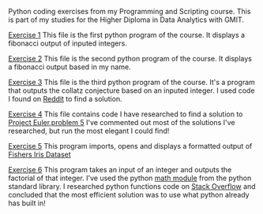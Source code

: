 Python coding exercises from my Programming and Scripting course.
This is part of my studies for the Higher Diploma in Data Analytics with GMIT.

[Exercise 1](https://github.com/patmcdonald/ProgScript/blob/master/fib.py)
This file is the first python program of the course. It displays a fibonacci output of inputed integers.

[Exercise 2](https://github.com/patmcdonald/ProgScript/blob/master/fibname.py)
This file is the second python program of the course. It displays a fibonacci output based in my name.

[Exercise 3](https://github.com/patmcdonald/ProgScript/blob/master/collatz.py)
This file is the third python program of the course. 
It's a program that outputs the collatz conjecture based on an inputed integer.
I used code I found on [Reddit](https://www.reddit.com/r/Python/comments/57r6bf/collatz_conjecture_program/?st=jdhil1j5&sh=ba8fd995) to find a solution.

[Exercise 4](https://github.com/patmcdonald/ProgScript/blob/master/euler5.py)
This file contains code I have researched to find a solution to [Project Euler,problem 5](https://projecteuler.net/problem=5)
I've commented out most of the solutions I've researched, but run the most elegant I could find!

[Exercise 5](https://github.com/patmcdonald/ProgScript/blob/master/openfile.py)
This program imports, opens and displays a formatted output of [Fishers Iris Dataset](https://archive.ics.uci.edu/ml/datasets/iris)

[Exercise 6](https://github.com/patmcdonald/ProgScript/blob/master/factorial.py)
This program takes an input of an integer and outputs the factorial of that integer.
I've used the python [math module](https://docs.python.org/3/library/math.html) from the python standard library.
I researched python functions code on [Stack Overflow](https://stackoverflow.com/questions/5136447/function-for-factorial-in-python)
and concluded that the most efficient solution was to use what python already has built in!
